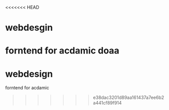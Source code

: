 <<<<<<< HEAD
# webdesgin
forntend for acdamic
doaa
=======
# webdesign
forntend for acdamic
>>>>>>> e38dac3201d89aa161437a7ee6b2a441cf89f914
